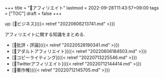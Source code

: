 +++
title = "📝アフィリエイト"
lastmod = 2022-09-28T11:43:57+09:00
tags = ["TOC"]
draft = false
+++

up: [📂ビジネス]({{< relref "20220606213741.md" >}})

アフィリエイトに関する知識をまとめる.

-   [📁批評・評論]({{< relref "20220528190341.md" >}})
-   [📁アダルトアフィリエイト]({{< relref "20220606184503.md" >}})
-   [📝コピーライティング]({{< relref "20220713225546.md" >}})
-   [🔖Twitterアフィリエイト]({{< relref "20220712144414.md" >}})
-   [🔖著作権]({{< relref "20220712145705.md" >}})

